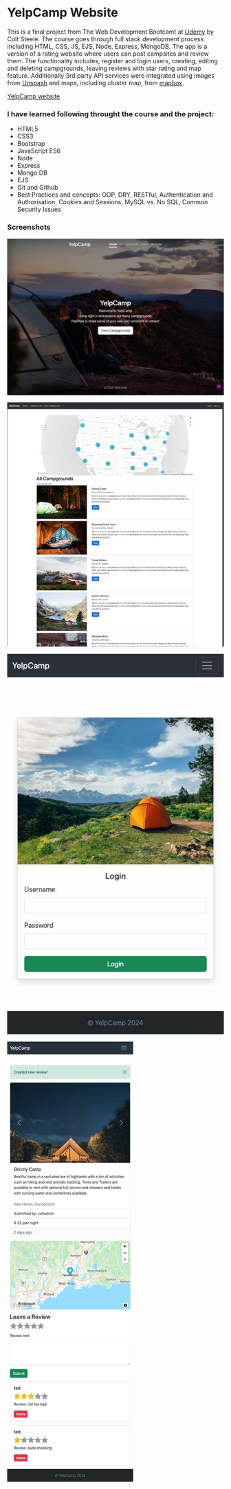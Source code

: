 # YelpCamp Website

This is a final project from The Web Development Bootcamt at [Udemy](https://www.udemy.com/course/the-web-developer-bootcamp/) by Colt Steele. The course goes through full stack development process including HTML, CSS, JS, EJS, Node, Express, MongoDB. The app is a version of a rating website where users can post campsites and review them. The functionality includes, register and login users, creating, editing and deleting campgrounds, leaving reviews with star rating and map feature. Additionally 3rd party API services were integrated using images from [Unspash](Unspash.com) and maps, including cluster map, from [mapbox](mapbox.com).

[YelpCamp website](https://yelp-camp-hn4d.onrender.com)

### I have learned following throught the course and the project:

- HTML5
- CSS3
- Bootstrap
- JavaScript ES6
- Node
- Express
- Mongo DB
- EJS
- Git and Github
- Best Practices and concepts: OOP, DRY, RESTful, Authentication and Authorisation, Cookies and Sessions, MySQL vs. No SQL, Common Security Issues

### Screenshots

![screenshot1](./screenshots/screenshot1.jpg)

![screenshot2](./screenshots/screenshot2.jpg)

![screenshot3](./screenshots/screenshot3.jpg)

![screenshot4](./screenshots/screenshot4.jpg)
